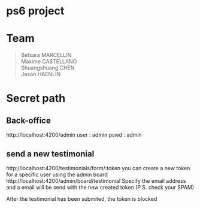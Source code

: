 # ps6 project

# Team
> Betsara MARCELLIN<br>
> Maxime CASTELLANO<br>
> Shuangshuang CHEN<br>
> Jason HAENLIN<br>

# Secret path

## Back-office
http://localhost:4200/admin
user : admin
pswd : admin

## send a new testimonial
http://localhost:4200/testimonials/form/:token
you can create a new token for a specific user using the admin board
http://localhost:4200/admin/board/testimonial
Specify the email address and a email will be send with the new created token
(P.S. check your SPAM)

After the testimonial has been submited, the token is blocked
